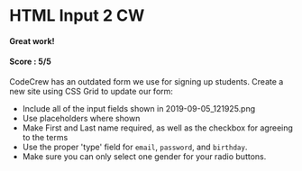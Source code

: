 # HTML Input 2 CW
#### Great work!
#### Score : 5/5
CodeCrew has an outdated form we use for signing up students. Create a new site using CSS Grid to update our form:

* Include all of the input fields shown in 2019-09-05_121925.png
* Use placeholders where shown
* Make First and Last name required, as well as the checkbox for agreeing to the terms
* Use the proper 'type' field for ```email```, ```password```, and ```birthday```.
* Make sure you can only select one gender for your radio buttons.
